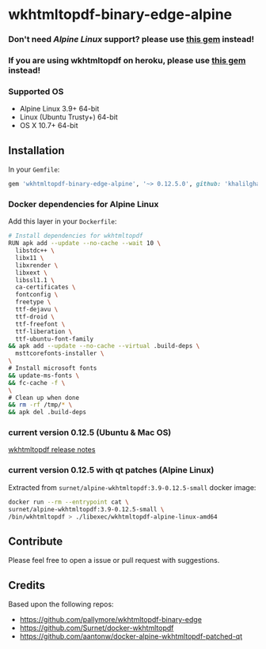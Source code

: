 # wkhtmltopdf-binary-edge-alpine

### Don't need *Alpine Linux* support? please use [this gem](https://github.com/pallymore/wkhtmltopdf-binary-edge) instead!
### If you are using wkhtmltopdf on heroku, please use [this gem](https://github.com/rposborne/wkhtmltopdf-heroku) instead!

### Supported OS
* Alpine Linux 3.9+       64-bit
* Linux (Ubuntu Trusty+)	64-bit
* OS X 10.7+              64-bit

## Installation
In your `Gemfile`:
```ruby
gem 'wkhtmltopdf-binary-edge-alpine', '~> 0.12.5.0', github: 'khalilgharbaoui/wkhtmltopdf-binary-edge-alpine'
```
### Docker dependencies for Alpine Linux 
Add this layer in your `Dockerfile`:
```bash
# Install dependencies for wkhtmltopdf
RUN apk add --update --no-cache --wait 10 \
  libstdc++ \
  libx11 \
  libxrender \
  libxext \
  libssl1.1 \
  ca-certificates \
  fontconfig \
  freetype \
  ttf-dejavu \
  ttf-droid \
  ttf-freefont \
  ttf-liberation \
  ttf-ubuntu-font-family
&& apk add --update --no-cache --virtual .build-deps \
  msttcorefonts-installer \
\
# Install microsoft fonts
&& update-ms-fonts \
&& fc-cache -f \
\
# Clean up when done
&& rm -rf /tmp/* \
&& apk del .build-deps
```
### current version 0.12.5 (Ubuntu & Mac OS)
[wkhtmltopdf release notes](https://github.com/wkhtmltopdf/wkhtmltopdf/releases/tag/0.12.5)

### current version 0.12.5 with qt patches (Alpine Linux)
Extracted from `surnet/alpine-wkhtmltopdf:3.9-0.12.5-small` docker image:
```bash
docker run --rm --entrypoint cat \
surnet/alpine-wkhtmltopdf:3.9-0.12.5-small \
/bin/wkhtmltopdf > ./libexec/wkhtmltopdf-alpine-linux-amd64
```

## Contribute

Please feel free to open a issue or pull request with suggestions.

## Credits

Based upon the following repos:
- https://github.com/pallymore/wkhtmltopdf-binary-edge
- https://github.com/Surnet/docker-wkhtmltopdf
- https://github.com/aantonw/docker-alpine-wkhtmltopdf-patched-qt
